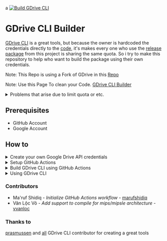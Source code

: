 a [![Build GDrive CLI](https://github.com/Msameim181/gdrive-cli-builder/actions/workflows/build.yml/badge.svg)](https://github.com/Msameim181/gdrive-cli-builder/actions/workflows/build.yml)

# GDrive CLI Builder
[GDrive CLI](https://github.com/gdrive-org/gdrive) is a great tools, but because the owner is hardcoded the credentials directly to the [code](https://github.com/prasmussen/gdrive/blob/c3cbcceedd6beb1fcff30f06ea7be7c29558d181/handlers_drive.go#L17), it's makes every one who use the [release package](https://github.com/gdrive-org/gdrive/releases) from this project is sharing the same quota. So i try to make this repository to help who want to build the package using their own credentials.

Note: This Repo is using a Fork of GDrive in this [Repo](https://github.com/Msameim181/gdrive)

Note: Use this Page To clean your Code. [GDrive CLI Builder](https://msameim181.github.io/gdrive-cli-builder/)

<details>
<summary>
    Problems that arise due to limit quota or etc.
</summary>

![Error](./assets/error.png)

```html
Sign in with Google temporarily disabled for this app
This app has not been verified yet by Google in order to use Google Sign In.
```

</details>

## Prerequisites
- GitHub Account
- Google Account

## How to
<details>
<summary>
    Create your own Google Drive API credentials
</summary>

1. Go to Google developer [console](https://console.developers.google.com/apis/dashboard) and create new project
    >> P.S. This page only shown if it's your first time accesing Google developer console

    - Read terms and conditions ✌ and then click `ACCEPT AND CONTINUE`

    ![Step 1](./assets/step1.jpg)

    - Create a project if you have not yet by click the `CREATE PROJECT` button

    ![Step 2](./assets/step2.jpg)

    - Fill out your project name and then click `CREATE`

    ![Step 3](./assets/step3.jpg)

2. Go to Google Drive API [section](https://console.developers.google.com/apis/library/drive.googleapis.com) and enable it
    - Click `ACTIVATE`

    ![Step 4](./assets/step4.jpg)

3. Create Credential [1]
    - Click `CREATE CREDENTIAL`

    ![Step 5](./assets/step5.jpg)

    - Fill out the form and then click `What credentials do I need?`

    ![Step 6](./assets/step6.jpg)

4. Create OAuth consent screen
    - Click `SET UP CONSENT SCREEN`

    ![Step 7](./assets/step7.jpg)

    - Choose External and then click `CREATE`

    ![Step 8](./assets/step8.jpg)

    - Fill out the form and then click `SAVE`

    ![Step 9](./assets/step9.jpg)

5. Create Credential [2]
    - Fill out your client id name and then click `CREATE OAUTH CLIENT ID`

    ![Step 10](./assets/step10.jpg)

    - Download your `client_id.json` file and keep this file

    ![Step 11](./assets/step11.jpg)

</details>

<details>
<summary>
    Setup GitHub Actions
</summary>

1. Fork this repository
    - Click the `fork` button

    ![Setup, Setup 1](./assets/Setup/Setup1_Fork.png)

2. Enable GitHub Actions in your repository
    - Click the `Actions` tab and then click `I understand my workflows, go ahead and run them`

    ![Setup, Setup 2](./assets/Setup/Setup2_Action.png)

3. Create secret that contain your CLIENT_ID and CLIENT_SECRET
    - Click `Settings` > `Secrets` > `Actions` > `New repository secret`

    ![Setup, Setup 3](./assets/Setup/Setup3_Setting-Secret-Clean.png)

    - Open your `client_id.json` file then copy `CLIENT_ID`, `CLIENT_SECRET` and `REDIRECT_URL` to create secrets

        - Set `REDIRECT_URL` like the image below. You can change the `REDIRECT_URL` to your own, but you must change the `REDIRECT_URL` in `Google Credential page` too.
        - For better result set  `REDIRECT_URL` to "http://localhost:3030" and then for using and getting the Code run  [`localhost_server.py`](./localhost_server.py).
    ![Setup, Setup 4](./assets/Setup/Setup4_Google-Client-Secret.png)
    
    - Make sure you have CLIENT_ID, CLIENT_SECRET and REDIRECT_URL secret

    ![Setup, Setup 5](./assets/Setup/Setup5_Setting-Secret-Made.png)
</details>

<details>
<summary>
    Build GDrive CLI using GitHub Actions
</summary>

1. Choose your platform by editing the [`list.txt`](./build/list.txt) file inside build directory

    ![Build, Build 1](./assets/Build/Build1_List.png)
    <!-- ![Build, Build 5](./assets/Build/Build1_Setting.png) -->

    - Edit file by click the pencil icon

    ![Build, Build 2](./assets/Build/Build2_Edit-List.png)

    - Write your platform in `list.txt` file. You can write multiple platform (split by line)

        <details>
        <summary>
            <b>Supported platfrom</b>
        </summary>

        - darwin/386
        - darwin/amd64
        - darwin/arm
        - darwin/arm64
        - dragonfly/amd64
        - freebsd/386
        - freebsd/amd64
        - freebsd/arm
        - linux/386
        - linux/amd64
        - linux/arm
        - linux/arm64
        - linux/ppc64
        - linux/ppc64le
        - linux/mips64
        - linux/mips64le
        - linux/rpi
        - netbsd/386
        - netbsd/amd64
        - netbsd/arm
        - openbsd/386
        - openbsd/amd64
        - openbsd/arm
        - plan9/386
        - plan9/amd64
        - solaris/amd64
        - windows/386
        - windows/amd64
        </details>

    ![Build, Build 3](./assets/Build/Build3_Add-Devices.png)

    - Save this file by commit the change

    >> P.S. Because GitHub Actions didn't have manual trigger to build, so we only can trigger the build process by commit changes and push it to `master` branch

    ![Build, Build 4](./assets/Build/Build4_Save-Changes.png)

    - Inspect your build process by click `Actions` > `Build GDrive CLI` workflow > `{Your commit message}` *i.e.* **Update list.txt**

    ![Build, Build 5](./assets/Build/Build5_Go-Action.png)

    - Make sure all step is successfully build

    ![Build, Build 6](./assets/Build/Build6_Action-Success.png)
    ![Build, Build 7](./assets/Build/Build7_Action-Detail.png)

    - If the build process has been finished, you can download the file by click `Artifacts` button in top-right section

    >> P.S. You can also delete this file by click the trash icon so another user cannot download this file

    ![Build, Build 8](./assets/Build/Build8_Action-Artifacts.png)
</details>

<details>
<summary>
    Using GDrive CLI
</summary>

On unix systems run `chmod +x {filename}` after download to make the binary executable.

[Official documentation](https://github.com/gdrive-org/gdrive#usage)
</details>

### Contributors
- Ma'ruf Shidiq - *Initialize GitHub Actions workflow* - [marufshidiq](https://github.com/marufshidiq)
- Văn Lộc Võ - *Add support to compile for mips/mipsle architecture* - [vvanloc](https://github.com/vvanloc)

### Thanks to
[prasmussen](https://github.com/prasmussen) and [all](https://github.com/gdrive-org/gdrive/graphs/contributors) GDrive CLI contributor for creating a great tools

